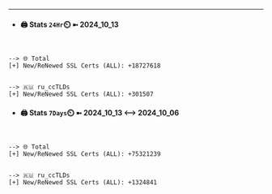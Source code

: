 

---
- #### 🖨️ **Stats** `24Hr`⏲️ ➼ 2024_10_13
```console


--> 🌐 Total
[+] New/ReNewed SSL Certs (ALL): +18727618


--> 🇷🇺 ru_ccTLDs
[+] New/ReNewed SSL Certs (ALL): +301507

```

- #### 🖨️ **Stats** `7Days`⏲️ ➼ 2024_10_13 <--> 2024_10_06
```console


--> 🌐 Total
[+] New/ReNewed SSL Certs (ALL): +75321239


--> 🇷🇺 ru_ccTLDs
[+] New/ReNewed SSL Certs (ALL): +1324841

```

